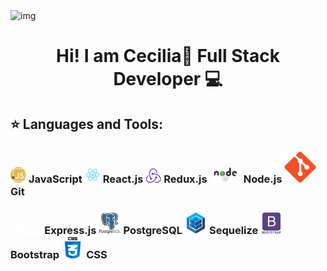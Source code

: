 <img src ='https://media.giphy.com/media/EWqZuU1dEvc3PfWGy6/giphy.gif' alt='img'>
<h1 align="center">Hi! I am Cecilia👋 Full Stack Developer 💻</h1>

## :star: Languages and Tools:

<h3><img width="5%" src = './iconos/js.png'> JavaScript 
<img width="5%" src = './iconos/react.png'> React.js 
<img width="5%" src = './iconos/redux.png'> Redux.js
<img width="10%" src = './iconos/node.png'> Node.js
<img width="10%" src = './iconos/git.png'> Git
</h3>
<h3>
<img width="10%" src = './iconos/express.png'> Express.js
<img width="7%" src = './iconos/postgresSql.png'> PostgreSQL
<img width="7%" src = './iconos/sequelize.png'> Sequelize
<img width="7%" src = './iconos/bootstrap.png'> Bootstrap
<img width="7%" src = './iconos/css.png'> CSS
</h3>

